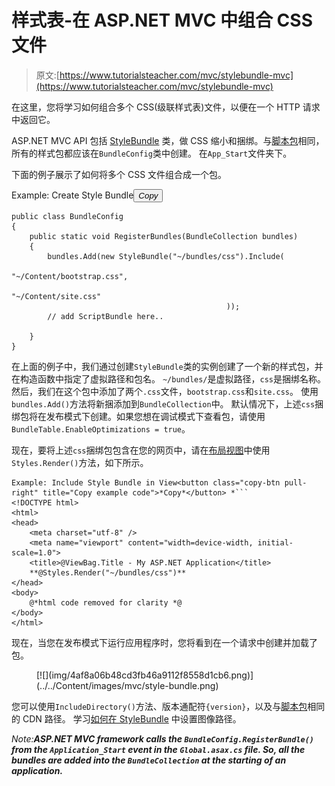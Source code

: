 # 样式表-在 ASP.NET MVC 中组合 CSS 文件

> 原文:[https://www.tutorialsteacher.com/mvc/stylebundle-mvc](https://www.tutorialsteacher.com/mvc/stylebundle-mvc)

在这里，您将学习如何组合多个 CSS(级联样式表)文件，以便在一个 HTTP 请求中返回它。

ASP.NET MVC API 包括 [StyleBundle](https://docs.microsoft.com/en-us/previous-versions/aspnet/jj646585(v=vs.110)) 类，做 CSS 缩小和捆绑。与[脚本包](/mvc/scriptbundle-mvc)相同，所有的样式包都应该在`BundleConfig`类中创建。 在`App_Start`文件夹下。

下面的例子展示了如何将多个 CSS 文件组合成一个包。

Example: Create Style Bundle<button class="copy-btn pull-right" title="Copy example code">*Copy*</button> 

```
public class BundleConfig
{
    public static void RegisterBundles(BundleCollection bundles)
    {            
        bundles.Add(new StyleBundle("~/bundles/css").Include(
                                                    "~/Content/bootstrap.css",
                                                    "~/Content/site.css"
                                                ));
        // add ScriptBundle here..  

    }
} 
```

在上面的例子中，我们通过创建`StyleBundle`类的实例创建了一个新的样式包，并在构造函数中指定了虚拟路径和包名。 `~/bundles/`是虚拟路径，`css`是捆绑名称。 然后，我们在这个包中添加了两个`.css`文件，`bootstrap.css`和`site.css`。 使用`bundles.Add()`方法将新捆添加到`BundleCollection`中。 默认情况下，上述`css`捆绑包将在发布模式下创建。如果您想在调试模式下查看包，请使用`BundleTable.EnableOptimizations = true`。

现在，要将上述`css`捆绑包包含在您的网页中，请在[布局视图](/mvc/layout-view-in-asp.net-mvc)中使用`Styles.Render()`方法，如下所示。


```
Example: Include Style Bundle in View<button class="copy-btn pull-right" title="Copy example code">*Copy*</button> *```
<!DOCTYPE html>
<html>
<head>
    <meta charset="utf-8" />
    <meta name="viewport" content="width=device-width, initial-scale=1.0">
    <title>@ViewBag.Title - My ASP.NET Application</title>
    **@Styles.Render("~/bundles/css")**
</head>
<body>
    @*html code removed for clarity *@
</body>
</html> 
```

现在，当您在发布模式下运行应用程序时，您将看到在一个请求中创建并加载了包。

<figure>[![](img/4af8a06b48cd3fb46a9112f8558d1cb6.png)](../../Content/images/mvc/style-bundle.png) </figure>

您可以使用`IncludeDirectory()`方法、版本通配符`{version}`，以及与[脚本包](/mvc/scriptbundle-mvc)相同的 CDN 路径。 学习[如何在 StyleBundle](/articles/how-to-set-image-path-in-style-bundle) 中设置图像路径。

*Note:**ASP.NET MVC framework calls the `BundleConfig.RegisterBundle()` from the `Application_Start` event in the `Global.asax.cs` file. So, all the bundles are added into the `BundleCollection` at the starting of an application.***